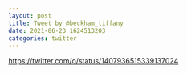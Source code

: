```yaml
--- 
layout: post 
title: Tweet by @beckham_tiffany 
date: 2021-06-23 1624513203 
categories: twitter 
--- 
```

https://twitter.com/o/status/1407936515339137024